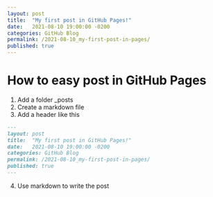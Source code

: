 ```yaml
---
layout: post
title:  "My first post in GitHub Pages!"
date:   2021-08-10 19:00:00 -0200
categories: GitHub Blog
permalink: /2021-08-10_my-first-post-in-pages/
published: true
---
```


# How to easy post in GitHub Pages

1. Add a folder _posts
2. Create a markdown file
3. Add a header like this

```markdown
---
layout: post
title:  "My first post in GitHub Pages!"
date:   2021-08-10 19:00:00 -0200
categories: GitHub Blog
permalink: /2021-08-10_my-first-post-in-pages/
published: true
---
```

4. Use markdown to write the post
